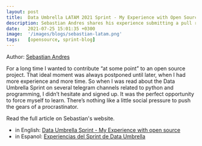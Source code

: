 ```yaml
---
layout: post
title:  Data Umbrella LATAM 2021 Sprint - My Experience with Open Source
description: Sebastian Andres shares his experience submitting a pull request to scikit-learn for the first time. 
date:   2021-07-25 15:01:35 +0300
image:  '/images/blogs/sebastian-latam.png'
tags:   [opensource, sprint-blog]
---
```


Author:  [Sebastian Andres](https://sebastiandres.github.io/blog/)

For a long time I wanted to contribute “at some point” to an open source project. That ideal moment was always postponed until later, when I had more experience and more time. So when I was read about the Data Umbrella Sprint on several telegram channels related to python and programming, I didn’t hesitate and signed up. It was the perfect opportunity to force myself to learn. There’s nothing like a little social pressure to push the gears of a procrastinator.

Read the  full article on Sebastian's website.
- in English: [Data Umbrella Sprint - My Experience with open source](https://sebastiandres.github.io/blog/sprint-data-umbrella-eng/)
- in Espanol: [Experiencias del Sprint de Data Umbrella](https://sebastiandres.github.io/blog/sprint-data-umbrella/) 
